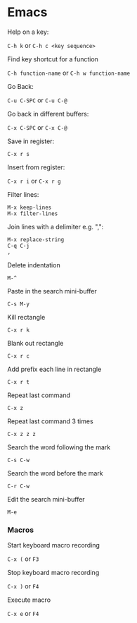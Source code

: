 Emacs
===

Help on a key:

`C-h k`
or
`C-h c <key sequence>`

Find key shortcut for a function

`C-h function-name`
or
`C-h w function-name`

Go Back:

`C-u C-SPC` or `C-u C-@`

Go back in different buffers:

`C-x C-SPC` or `C-x C-@`

Save in register: 

`C-x r s`

Insert from register:

`C-x r i` or `C-x r g`

Filter lines:

```
M-x keep-lines
M-x filter-lines
```

Join lines with a delimiter e.g. ",":

```
M-x replace-string
C-q C-j
, 
```

Delete indentation

`M-^`

Paste in the search mini-buffer

`C-s M-y`

Kill rectangle

`C-x r k`

Blank out rectangle

`C-x r c`

Add prefix each line in rectangle

`C-x r t`

Repeat last command

`C-x z`

Repeat last command 3 times

`C-x z z z`

Search the word following the mark

`C-s C-w`

Search the word before the mark

`C-r C-w`

Edit the search mini-buffer

`M-e`

### Macros

Start keyboard macro recording

`C-x (` or `F3`

Stop keyboard macro recording

`C-x )` or `F4`

Execute macro

`C-x e` or `F4`
